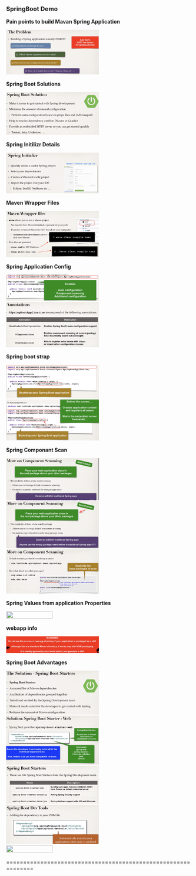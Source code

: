 ### SpringBoot Demo
**Pain points to build Mavan Spring Application**

 <img src="images/mavenpainpoints.png" width=50% height=50%>
 
 **Spring Boot Solutions**

 <img src="images/springbootsolution.png" width=50% height=50%>
 
  **Spring Initilizr Details**

 <img src="images/springinitializrbenifits.png" width=50% height=50%>
 
  **Maven Wrapper Files**

 <img src="images/mavenwrapperfiles.png" width=50% height=50%>
 
 **Spring Application Config**
 
  <img src="images/SpringApplicationConfig.png" width=50% height=50%>
  
   <img src="images/SpringApplicationConfig1.png" width=50% height=50%>
   
  **Spring boot strap**
 
  <img src="images/bootstrap.png" width=50% height=50%>
  
   <img src="images/bootstrap1.png" width=50% height=50%>
   
  **Spring Componant Scan**
 
  <img src="images/componentscan.png" width=50% height=50%>
  
   <img src="images/componentscan1.png" width=50% height=50%>
   
   <img src="images/componentscan2.png" width=50% height=50%>
   
  **Spring Values from application Properties**
 
  <img src="images/apppros.png" width=50% height=50%>
  
  **webapp info**
  
  <img src="images/fyi.png" width=50% height=50%>
  
  **Spring Boot Advantages**
  
   <img src="images/springbootadvantages.png" width=50% height=50%>
  
   <img src="images/springbootadvantages1.png" width=50% height=50%>
   
   <img src="images/springbootadvantages2.png" width=50% height=50%>
  
   <img src="images/springbootadvantages4.png" width=50% height=50%>
   
   <img src="images/springbootadvantages5.png" width=50% height=50%>
 
 ==============================================================
